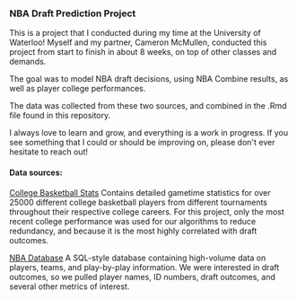 ### NBA Draft Prediction Project

This is a project that I conducted during my time at the University of Waterloo! Myself and my partner, Cameron McMullen, conducted this project from start to finish in about 8 weeks, on top of other classes and demands.

The goal was to model NBA draft decisions, using NBA Combine results, as well as player college performances.

The data was collected from these two sources, and combined in the .Rmd file found in this repository.

I always love to learn and grow, and everything is a work in progress. If you see something that I could or should be improving on,
please don't ever hesitate to reach out!

#### Data sources:
[College Basketball Stats](https://www.kaggle.com/datasets/adityak2003/college-basketball-players-20092021)
  Contains detailed gametime statistics for over 25000 different college basketball players from different tournaments
  throughout their respective college careers. For this project, only the most recent college performance was used
  for our algorithms to reduce redundancy, and because it is the most highly correlated with draft outcomes.
  
[NBA Database](https://www.kaggle.com/datasets/wyattowalsh/basketball)
  A SQL-style database containing high-volume data on players, teams, and play-by-play information. We were interested
  in draft outcomes, so we pulled player names, ID numbers, draft outcomes, and several other metrics of interest.
